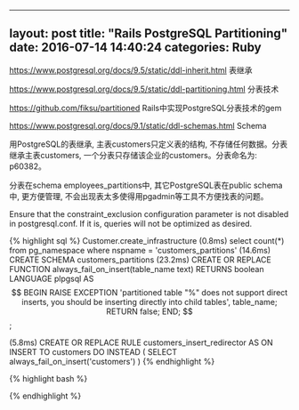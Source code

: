 
---
layout: post
title:  "Rails PostgreSQL Partitioning"
date:   2016-07-14 14:40:24
categories: Ruby
---

https://www.postgresql.org/docs/9.5/static/ddl-inherit.html 表继承

https://www.postgresql.org/docs/9.5/static/ddl-partitioning.html 分表技术

https://github.com/fiksu/partitioned Rails中实现PostgreSQL分表技术的gem

https://www.postgresql.org/docs/9.1/static/ddl-schemas.html Schema

用PostgreSQL的表继承, 主表customers只定义表的结构, 不存储任何数据。分表继承主表customers, 一个分表只存储该企业的customers。分表命名为: p60382。

分表在schema employees_partitions中, 其它PostgreSQL表在public schema中, 更方便管理, 不会出现表太多使得用pgadmin等工具不方便找表的问题。

Ensure that the constraint_exclusion configuration parameter is not disabled in postgresql.conf. If it is, queries will not be optimized as desired.

{% highlight sql %}
Customer.create_infrastructure
   (0.8ms)  select count(*) from pg_namespace where nspname = 'customers_partitions'
   (14.6ms)  CREATE SCHEMA customers_partitions
   (23.2ms)            CREATE OR REPLACE FUNCTION always_fail_on_insert(table_name text) RETURNS boolean
              LANGUAGE plpgsql
              AS $$
           BEGIN
             RAISE EXCEPTION 'partitioned table "%" does not support direct inserts, you should be inserting directly into child tables', table_name;
             RETURN false;
           END;
          $$;

   (5.8ms)            CREATE OR REPLACE RULE customers_insert_redirector AS
            ON INSERT TO customers
            DO INSTEAD
            (
               SELECT always_fail_on_insert('customers')
            )
{% endhighlight %}



{% highlight bash %}

{% endhighlight %}
